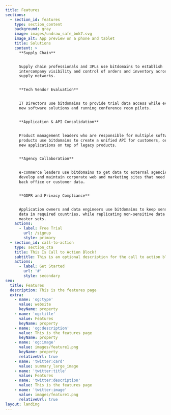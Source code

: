 ```yaml
---
title: Features
sections:
  - section_id: features
    type: section_content
    background: gray
    image: images/undraw_safe_bnk7.svg
    image_alt: App preview on a phone and tablet
    title: Solutions
    content: >
      **Supply Chain**


      Supply chain professionals and 3PLs use bitdomains to establish
      intercompany visibility and control of orders and inventory across complex
      supply networks.


      **Tech Vendor Evaluation**


      IT Directors use bitdomains to provide trial data access while evaluating
      new software solutions and running conference room pilots.


      **Application & API Consolidation**


      Product management leaders who are responsible for multiple software
      products use bitdomains to create a unified API for customers, or to build
      new applications on top of legacy products.


      **Agency Collaboration**


      e-commerce leaders use bitdomains to get data to external agencies who
      develop and maintain corporate web and marketing sites that need company
      back office or customer data.


      **GDPR and Privacy Compliance**


      Application owners and data engineers use bitdomains to keep sensitive
      data in required countries, while replicating non-sensitive data back to
      master sets.
    actions:
      - label: Free Trial
        url: /signup
        style: primary
  - section_id: call-to-action
    type: section_cta
    title: This Is Call to Action Block!
    subtitle: This is an optional description for the call to action block.
    actions:
      - label: Get Started
        url: '#'
        style: secondary
seo:
  title: Features
  description: This is the features page
  extra:
    - name: 'og:type'
      value: website
      keyName: property
    - name: 'og:title'
      value: Features
      keyName: property
    - name: 'og:description'
      value: This is the features page
      keyName: property
    - name: 'og:image'
      value: images/feature1.png
      keyName: property
      relativeUrl: true
    - name: 'twitter:card'
      value: summary_large_image
    - name: 'twitter:title'
      value: Features
    - name: 'twitter:description'
      value: This is the features page
    - name: 'twitter:image'
      value: images/feature1.png
      relativeUrl: true
layout: landing
---
```

